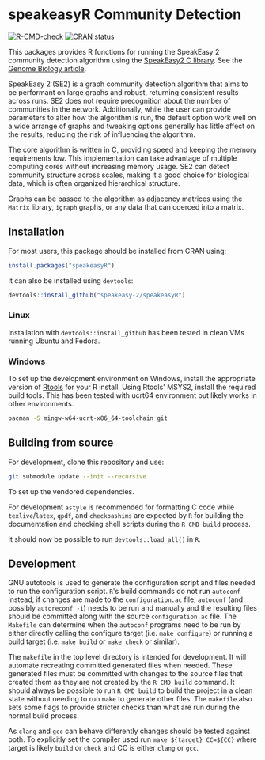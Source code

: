 # speakeasyR Community Detection

<!-- badges: start -->
  [![R-CMD-check](https://github.com/SpeakEasy-2/speakeasyR/actions/workflows/R-CMD-check.yaml/badge.svg)](https://github.com/SpeakEasy-2/speakeasyR/actions/workflows/R-CMD-check.yaml) [![CRAN status](https://www.r-pkg.org/badges/version/speakeasyR)](https://CRAN.R-project.org/package=speakeasyR)
<!-- badges: end -->

This packages provides R functions for running the SpeakEasy 2 community detection algorithm using the [SpeakEasy2 C library](https://github.com/speakeasy-2/libspeakeasy2). See the [Genome Biology article](https://genomebiology.biomedcentral.com/articles/10.1186/s13059-023-03062-0).

SpeakEasy 2 (SE2) is a graph community detection algorithm that aims to be performant on large graphs and robust, returning consistent results across runs. SE2 does not require precognition about the number of communities in the network. Additionally, while the user can provide parameters to alter how the algorithm is run, the default option work well on a wide arrange of graphs and tweaking options generally has little affect on the results, reducing the risk of influencing the algorithm.

The core algorithm is written in C, providing speed and keeping the memory requirements low. This implementation can take advantage of multiple computing cores without increasing memory usage. SE2 can detect community structure across scales, making it a good choice for biological data, which is often organized hierarchical structure.

Graphs can be passed to the algorithm as adjacency matrices using the `Matrix` library, `igraph` graphs, or any data that can coerced into a matrix.

## Installation

For most users, this package should be installed from CRAN using:

``` r
install.packages("speakeasyR")
```

It can also be installed using `devtools`:

``` r
devtools::install_github("speakeasy-2/speakeasyR")
```

### Linux

Installation with `devtools::install_github` has been tested in clean VMs running Ubuntu and Fedora.

### Windows

To set up the development environment on Windows, install the appropriate version of [Rtools](https://cran.r-project.org/bin/windows/Rtools/) for your R install. Using Rtools' MSYS2, install the required build tools. This has been tested with ucrt64 environment but likely works in other environments.

```bash
pacman -S mingw-w64-ucrt-x86_64-toolchain git
```

## Building from source

For development, clone this repository and use:

```bash
git submodule update --init --recursive
```

To set up the vendored dependencies.

For development `astyle` is recommended for formatting C code while `texlive`/`latex`, `qpdf`, and `checkbashims` are expected by `R` for building the documentation and checking shell scripts during the `R CMD build` process.

It should now be possible to run `devtools::load_all()` in `R`.

## Development

GNU autotools is used to generate the configuration script and files needed to run the configuration script. `R`'s build commands do not run `autoconf` instead, if changes are made to the `configuration.ac` file, `autoconf` (and possibly `autoreconf -i`) needs to be run and manually and the resulting files should be committed along with the source `configuration.ac` file.
The `Makefile` can determine when the `autoconf` programs need to be run by either directly calling the configure target (i.e. `make configure`) or running a build target (i.e. `make build` or `make check` or similar).

The `makefile` in the top level directory is intended for development. It will automate recreating committed generated files when needed. These generated files must be committed with changes to the source files that created them as they are not created by the `R CMD build` command. It should always be possible to run `R CMD build` to build the project in a clean state without needing to run `make` to generate other files. The `makefile` also sets some flags to provide stricter checks than what are run during the normal build process.

As `clang` and `gcc` can behave differently changes should be tested against both. To explicitly set the compiler used run `make ${target} CC=${CC}` where target is likely `build` or `check` and CC is either `clang` or `gcc`.

